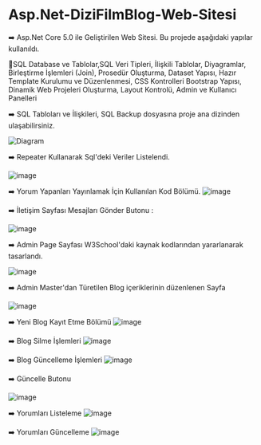 # Asp.Net-DiziFilmBlog-Web-Sitesi

 
:arrow_right: Asp.Net Core 5.0 ile Geliştirilen Web Sitesi.
Bu projede aşağıdaki yapılar kullanıldı. 

:high_brightness:SQL Database ve Tablolar,SQL Veri Tipleri, İlişkili Tablolar, Diyagramlar, Birleştirme İşlemleri (Join), Prosedür Oluşturma, Dataset Yapısı, Hazır Template Kurulumu ve Düzenlenmesi, CSS Kontrolleri
Bootstrap Yapısı, Dinamik Web Projeleri Oluşturma, Layout Kontrolü, Admin ve Kullanıcı Panelleri

:arrow_right:  SQL Tabloları ve İlişkileri, SQL Backup dosyasına proje ana dizinden ulaşabilirsiniz.


![Diagram](https://user-images.githubusercontent.com/98838876/164477905-af79753e-f2b3-4fb0-8fb2-c5238429a92b.jpg)


:arrow_right: Repeater Kullanarak Sql'deki Veriler Listelendi. 

![image](https://user-images.githubusercontent.com/98838876/164650328-8df234ee-28bb-4388-9701-b950117a640f.png)

:arrow_right: Yorum Yapanları Yayınlamak İçin Kullanılan Kod Bölümü.
![image](https://user-images.githubusercontent.com/98838876/164889338-4151329d-6d94-4acd-a937-11614429ffc2.png)


:arrow_right: İletişim Sayfası Mesajları Gönder Butonu : 

![image](https://user-images.githubusercontent.com/98838876/164890597-d55b9611-f7e2-4a77-975b-229d5feb4cc4.png)

:arrow_right: Admin Page Sayfası W3School'daki kaynak kodlarından yararlanarak tasarlandı.

![image](https://user-images.githubusercontent.com/98838876/164914711-7dc8a4b7-bb71-4724-b7dc-5a4e2464ca8e.png)

:arrow_right: Admin Master'dan Türetilen Blog içeriklerinin düzenlenen Sayfa 

![image](https://user-images.githubusercontent.com/98838876/164914688-fc21f557-36de-4f93-bad0-da5956cac328.png)

:arrow_right: Yeni Blog Kayıt Etme Bölümü
![image](https://user-images.githubusercontent.com/98838876/164940186-0641de77-f12f-454b-8c64-fd60db11ddf5.png)

:arrow_right: Blog Silme İşlemleri
![image](https://user-images.githubusercontent.com/98838876/164942626-98916e14-ac8f-40ca-9883-c4bc5bf1e043.png)

:arrow_right:  Blog Güncelleme İşlemleri
![image](https://user-images.githubusercontent.com/98838876/165045001-5d994a3f-c950-42a6-a044-0fad37f903be.png)

:arrow_right: Güncelle Butonu

![image](https://user-images.githubusercontent.com/98838876/165046069-c7558a2b-f1d3-4a3f-87b9-61dde64b7886.png)

:arrow_right: Yorumları Listeleme
![image](https://user-images.githubusercontent.com/98838876/165049267-95aa6c9a-0667-41d5-81b8-4c8f3494e479.png)

:arrow_right: Yorumları Güncelleme
![image](https://user-images.githubusercontent.com/98838876/165094680-a01fb06c-e454-4bd6-9d49-c2ee657339a5.png)


